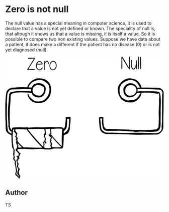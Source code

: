 <!-- BEGIN TITLE -->
# Zero is not null 
<!-- END TITLE -->

<!-- BEGIN BODY -->
The null value has a special meaning in computer science, it is used to declare that a value is not yet defined or known. 
The speciality of null is, that altough it shows us that a value is missing, it is itself a value. So it is possible to compare two 
non existing values. Suppose we have data about a patient, 
it does make a different if the patient has no disease (0) or is not yet diagnosed (null).

<!-- END BODY -->


![NUll](../images/image-007-null.svg)



<!-- BEGIN OPTIONAL -->

<!-- END OPTIONAL -->



## Author
<!-- BEGIN AUTHOR -->
TS
<!-- END AUTHOR -->
